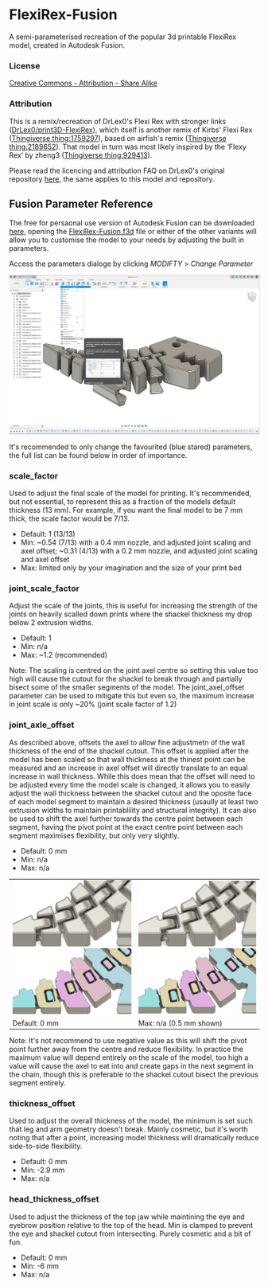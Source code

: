 # FlexiRex-Fusion

A semi-parameterised recreation of the popular 3d printable FlexiRex model, created in Autodesk Fusion.

### License

[Creative Commons - Attribution - Share Alike](https://creativecommons.org/licenses/by-sa/4.0/)

### Attribution

This is a remix/recreation of DrLex0's Flexi Rex with stronger links ([DrLex0/print3D-FlexiRex](https://github.com/DrLex0/print3D-FlexiRex)), which itself is another remix of Kirbs' Flexi Rex ([Thingiverse thing:1759297](https://www.thingiverse.com/thing:1759297)), based on airfish's remix ([Thingiverse thing:2189652](https://www.thingiverse.com/thing:2189652)). That model in turn was most likely inspired by the ‘Flexy Rex’ by zheng3 ([Thingiverse thing:929413](https://www.thingiverse.com/thing:929413)).

Please read the licencing and attribution FAQ on DrLex0's original repository [here](https://github.com/DrLex0/print3D-FlexiRex/blob/master/README.md), the same applies to this model and repository.

## Fusion Parameter Reference

The free for persaonal use version of Autodesk Fusion can be downloaded [here](https://www.autodesk.com/products/fusion-360/personal), opening the [FlexiRex-Fusion.f3d](FlexiRex-Fusion.f3d) file or either of the other variants will allow you to customise the model to your needs by adjusting the built in parameters.

Access the parameters dialoge by clicking _MODIFTY_ > _Change Parameter_

![Fusion's Change Parameter dialoge](/assets/images/parameters.png?raw=true)

It's recommended to only change the favourited (blue stared) parameters, the full list can be found below in order of importance.

### scale_factor

Used to adjust the final scale of the model for printing. It's recommended, but not essential, to represent this as a fraction of the models default thickness (13 mm). For example, if you want the final model to be 7 mm thick, the scale factor would be 7/13.

- Default: 1 (13/13)
- Min: ~0.54 (7/13) with a 0.4 mm nozzle, and adjusted joint scaling and axel offset; ~0.31 (4/13) with a 0.2 mm nozzle, and adjusted joint scaling and axel offset
- Max: limited only by your imagination and the size of your print bed

### joint_scale_factor

Adjust the scale of the joints, this is useful for increasing the strength of the joints on heavily scalled down prints where the shackel thickness my drop below 2 extrusion widths.

- Default: 1
- Min: n/a
- Max: ~1.2 (recommended)

Note: The scaling is centred on the joint axel centre so setting this value too high will cause the cutout for the shackel to break through and partially bisect some of the smaller segments of the model. The joint_axel_offset parameter can be used to mitigate this but even so, the maximum increase in joint scale is only ~20% (joint scale factor of 1.2)

### joint_axle_offset

As described above, offsets the axel to allow fine adjustmetn of the wall thickness of the end of the shackel cutout. This offset is applied after the model has been scaled so that wall thickness at the thinest point can be measured and an increase in axel offset will directly translate to an equal increase in wall thickness. While this does mean that the offset will need to be adjusted every time the model scale is changed, it allows you to easily adjust the wall thickness between the shackel cutout and the oposite face of each model segment to maintain a desired thickness (usaully at least two extrusion widths to maintain printablility and structural integrity). It can also be used to shift the axel further towards the centre point between each segment, having the pivot point at the exact centre point between each segment maximises flexibility, but only very slightly.

- Default: 0 mm
- Min: n/a
- Max: n/a

<table>
<tr>
<td>
<a href="assets\images\joint_axle_offset_0.0.png?raw=true" style="display:inline-block; background:#fff;">
  <img src="assets\images\joint_axle_offset_0.0.png?raw=true" alt="Example of the thin walls between shackle segments without any axle offset applied">
</a>
<a href="assets\images\joint_axle_offset_slice_0.0.png?raw=true" style="display:inline-block; background:#fff;">
  <img src="assets\images\joint_axle_offset_slice_0.0.png?raw=true" alt="Cutaway section veiw of the thin walls between shackle segments without any axle offset applied">
</a>
</td>
<td>
<a href="assets\images\joint_axle_offset_0.5.png?raw=true" style="display:inline-block; background:#fff;">
  <img src="assets\images\joint_axle_offset_0.5.png?raw=true" alt="Example of the thin walls between shackle segments with an axle offset of 0.5 mm applied">
</a>
<a href="assets\images\joint_axle_offset_slice_0.5.png?raw=true" style="display:inline-block; background:#fff;">
  <img src="assets\images\joint_axle_offset_slice_0.5.png?raw=true" alt="Cutaway section veiw of the thin walls between shackle segments with an axle offset of 0.5 mm applied">
</a>
</td>
</tr>
<tr>
<td>
Default: 0 mm
</td>
<td>
Max: n/a (0.5 mm shown)
</td>
</tr>
</table>

Note: It's not recommend to use negative value as this will shift the pivot point further away from the centre and reduce flexibility. In practice the maximum value will depend entirely on the scale of the model, too high a value will cause the axel to eat into and create gaps in the next segment in the chain, though this is preferable to the shackel cutout bisect the previous segment entirely.

### thickness_offset

Used to adjust the overall thickness of the model, the minimum is set such that leg and arm geometry doesn't break. Mainly cosmetic, but it's worth noting that after a point, increasing model thickness will dramatically reduce side-to-side flexibility.

- Default: 0 mm
- Min: -2.9 mm
- Max: n/a

### head_thickness_offset

Used to adjust the thickness of the top jaw while maintining the eye and eyebrow position relative to the top of the head. Min is clamped to prevent the eye and shackel cutout from intersecting. Purely cosmetic and a bit of fun.

- Default: 0 mm
- Min: -6 mm
- Max: n/a
